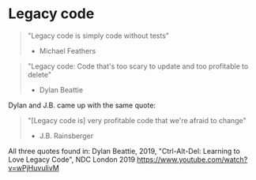 # Legacy code

> "Legacy code is simply code without tests"
>
> - Michael Feathers

> "Legacy code: Code that's too scary to update and too profitable to delete"
>
> - Dylan Beattie

Dylan and J.B. came up with the same quote:

> "[Legacy code is] very profitable code that we're afraid to change"
>
> - J.B. Rainsberger

All three quotes found in: Dylan Beattie, 2019, "Ctrl-Alt-Del: Learning to Love Legacy Code", NDC London 2019 <https://www.youtube.com/watch?v=wPjHuvulivM>
